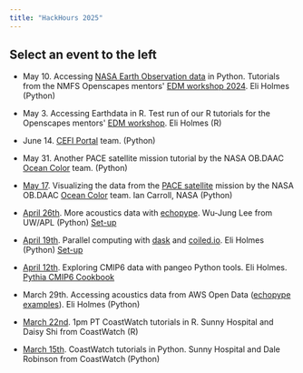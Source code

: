 ```yaml
---
title: "HackHours 2025"
---
```


## Select an event to the left

* May 10. Accessing [NASA Earth Observation data](https://www.earthdata.nasa.gov/) in Python. Tutorials from the NMFS Openscapes mentors' [EDM workshop 2024](https://nmfs-opensci.github.io/EDMW-EarthData-Workshop-2024/). Eli Holmes (Python)
* May 3. Accessing Earthdata in R. Test run of our R tutorials for the Openscapes mentors' [EDM workshop](https://nmfs-opensci.github.io/EDMW-EarthData-Workshop-2024/). Eli Holmes (R)
* June 14. [CEFI Portal](https://psl.noaa.gov/cefi_portal/#cookbooks) team. (Python)
* May 31. Another PACE satellite mission tutorial by the NASA OB.DAAC [Ocean Color](https://oceancolor.gsfc.nasa.gov/resources/docs/tutorials/) team. (Python)
* [May 17](2024-05-17-ocean-color/index.qmd). Visualizing the data from the [PACE satellite](https://pace.oceansciences.org/home.htm) mission by the NASA OB.DAAC [Ocean Color](https://oceancolor.gsfc.nasa.gov/resources/docs/tutorials/) team. Ian Carroll, NASA (Python)


* [April 26th](2024-04-26-echopype/index.qmd). More acoustics data with [echopype](https://echopype.readthedocs.io/en/stable/).  Wu-Jung Lee from UW/APL (Python)
 [Set-up](https://youtu.be/FqzaVS7UpHs)
* [April 19th](2024-04-19-dask/index.qmd). Parallel computing with [dask](https://www.dask.org/) and [coiled.io](https://www.coiled.io/).  Eli Holmes (Python)
 [Set-up](https://youtu.be/FqzaVS7UpHs)
* [April 12th](2024-04-12-cmip6/index.qmd). Exploring CMIP6 data with pangeo Python tools. Eli Holmes. [Pythia CMIP6 Cookbook](https://projectpythia.org/cmip6-cookbook/README.html)
* March 29th. Accessing acoustics data from AWS Open Data ([echopype examples](https://github.com/OSOceanAcoustics/echopype-examples)). Eli Holmes (Python)
* [March 22nd](2024-03-22-Coastwatch-R/index.qmd). 1pm PT CoastWatch tutorials in R. Sunny Hospital and Daisy Shi from CoastWatch (R)
* [March 15th](2024-03-15-Coastwatch-Py/index.qmd). CoastWatch tutorials in Python. Sunny Hospital and Dale Robinson from CoastWatch (Python)

